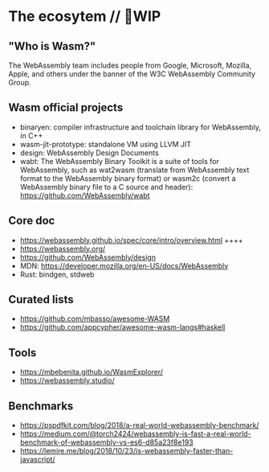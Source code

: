 # The ecosytem // 🚧WIP

## "Who is Wasm?"

The WebAssembly team includes people from Google, Microsoft, Mozilla, Apple, and others under the banner of the W3C WebAssembly Community Group.

## Wasm official projects

- binaryen: compiler infrastructure and toolchain library for WebAssembly, in C++
- wasm-jit-prototype: standalone VM using LLVM JIT
- design: WebAssembly Design Documents 
- wabt: The WebAssembly Binary Toolkit is a suite of tools for WebAssembly, such as wat2wasm (translate from WebAssembly text format to the WebAssembly binary format) or wasm2c (convert a WebAssembly binary file to a C source and header): https://github.com/WebAssembly/wabt
  
## Core doc

* https://webassembly.github.io/spec/core/intro/overview.html ++++
* https://webassembly.org/ 
* https://github.com/WebAssembly/design 
* MDN: https://developer.mozilla.org/en-US/docs/WebAssembly 
* Rust: bindgen, stdweb

## Curated lists

* https://github.com/mbasso/awesome-WASM
* https://github.com/appcypher/awesome-wasm-langs#haskell 

## Tools

* https://mbebenita.github.io/WasmExplorer/
* https://webassembly.studio/

## Benchmarks

* https://pspdfkit.com/blog/2018/a-real-world-webassembly-benchmark/
* https://medium.com/@torch2424/webassembly-is-fast-a-real-world-benchmark-of-webassembly-vs-es6-d85a23f8e193
* https://lemire.me/blog/2018/10/23/is-webassembly-faster-than-javascript/

